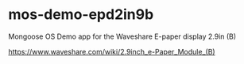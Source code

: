 # mos-demo-epd2in9b
Mongoose OS Demo app for the Waveshare E-paper display 2.9in (B)

https://www.waveshare.com/wiki/2.9inch_e-Paper_Module_(B)
